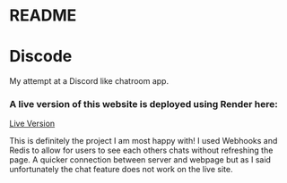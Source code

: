 # README

# Discode

My attempt at a Discord like chatroom app.

### A live version of this website is deployed using Render here:
[Live Version](https://discode-1zsp.onrender.com/)

This is definitely the project I am most happy with!  I used Webhooks and Redis to allow for users to see each others chats without refreshing the page.  A quicker connection between server and webpage but as I said unfortunately the chat feature does not work on the live site.
